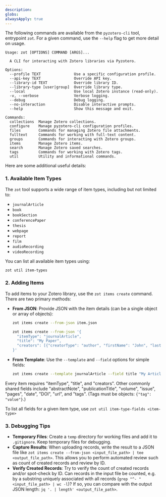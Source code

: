 ```yaml
---
description: 
globs: 
alwaysApply: true
---
```

The following commands are available from the `pyzotero-cli` tool, entrypoint `zot`. For a given command, use the `--help` flag to get more detail on usage.

```
Usage: zot [OPTIONS] COMMAND [ARGS]...

  A CLI for interacting with Zotero libraries via Pyzotero.

Options:
  --profile TEXT               Use a specific configuration profile.
  --api-key TEXT               Override API key.
  --library-id TEXT            Override library ID.
  --library-type [user|group]  Override library type.
  --local                      Use local Zotero instance (read-only).
  -v, --verbose                Verbose logging.
  --debug                      Debug logging.
  --no-interaction             Disable interactive prompts.
  --help                       Show this message and exit.

Commands:
  collections  Manage Zotero collections.
  configure    Manage pyzotero-cli configuration profiles.
  files        Commands for managing Zotero file attachments.
  fulltext     Commands for working with full-text content.
  groups       Commands for interacting with Zotero groups.
  items        Manage Zotero items.
  search       Manage Zotero saved searches.
  tags         Commands for working with Zotero tags.
  util         Utility and informational commands.
```

Here are some additional useful details:

### 1. **Available Item Types**
The `zot` tool supports a wide range of item types, including but not limited to:
- `journalArticle`
- `book`
- `bookSection`
- `conferencePaper`
- `thesis`
- `webpage`
- `report`
- `film`
- `audioRecording`
- `videoRecording`

You can list all available item types using:
```bash
zot util item-types
```

### 2. **Adding Items**
To add items to your Zotero library, use the `zot items create` command. There are two primary methods:
- **From JSON**: Provide JSON with the item details (can be a single object or array of objects):
  ```bash
  zot items create --from-json item.json

  zot items create --from-json '{
    "itemType": "journalArticle",
    "title": "My Paper",
    "creators": [{"creatorType": "author", "firstName": "John", "lastName": "Doe"}]
  }'
  ```
- **From Template**: Use the `--template` and `--field` options for simple fields:
  ```bash
  zot items create --template journalArticle --field title "My Article"
  ```
Every item requires "itemType", "title", and "creators". Other commonly shared fields include "abstractNote", "publicationTitle", "volume", "issue", "pages", "date", "DOI", "url", and "tags". (Tags must be objects: `{"tag": "value"}`.)

To list all fields for a given item type, use `zot util item-type-fields <item-type>`

### 3. **Debugging Tips**
- **Temporary Files**: Create a `temp` directory for working files and add it to `.gitignore`. Keep temporary files for debugging.
- **Capture Results**: When uploading records, write the result to a JSON file like `zot items create --from-json <input_file_path> | tee <output_file_path>`. This allows you to perform automated review such as count of created records and review by ID.
- **Verify Created Records**: Try to verify the count of created records and/or spot-check by ID. Can records in the input file be counted, e.g. by a substring uniquely associated with all records (`grep "^- " <input_file_path> | wc -l`)? If so, you can compare with the output JSON length: `jq '. | length' <output_file_path>`.